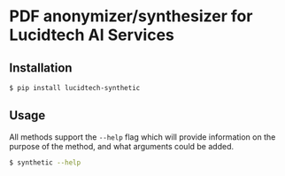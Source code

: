 # PDF anonymizer/synthesizer for Lucidtech AI Services

## Installation

```bash
$ pip install lucidtech-synthetic
```

## Usage
All methods support the `--help` flag which will provide information on the purpose of the method, 
and what arguments could be added.

```bash
$ synthetic --help
```

